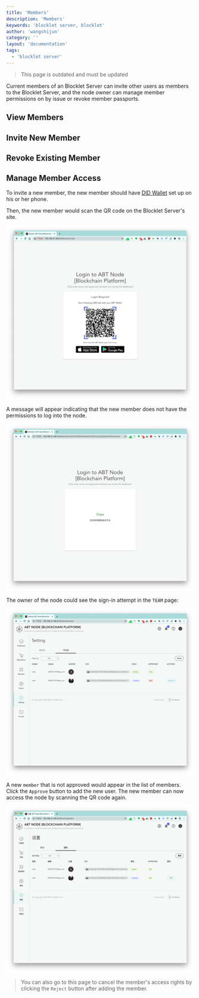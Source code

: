 ```yaml
---
title: 'Members'
description: 'Members'
keywords: 'blocklet server, blocklet'
author: 'wangshijun'
category: ''
layout: 'documentation'
tags:
  - 'blocklet server'
---
```


> <p style={{color:"red"}}>This page is outdated and must be updated</p>

Current members of an Blocklet Server can invite other users as members to the Blocklet Server, and the node owner can manage member permissions
on by issue or revoke member passports.

## View Members

## Invite New Member

## Revoke Existing Member

## Manage Member Access

To invite a new member, the new member should have [DID Wallet](https://abtwallet.io/en/) set up on his or her phone.

Then, the new member would scan the QR code on the Blocklet Server's site.

![](./images/member-manager-1-en.png)

A message will appear indicating that the new member does not have the permissions to log into the node.

![](./images/member-manager-2-en.png)

The owner of the node could see the sign-in attempt in the `TEAM` page:

![](./images/member-manager-3-en.png)

A new `member` that is not approved would appear in the list of members. Click the `Approve` button to add the new user.
The new member can now access the node by scanning the QR code again.

![](./images/member-manager-4-en.png)

> You can also go to this page to cancel the member's access rights by clicking the `Reject` button after adding the
> member.
